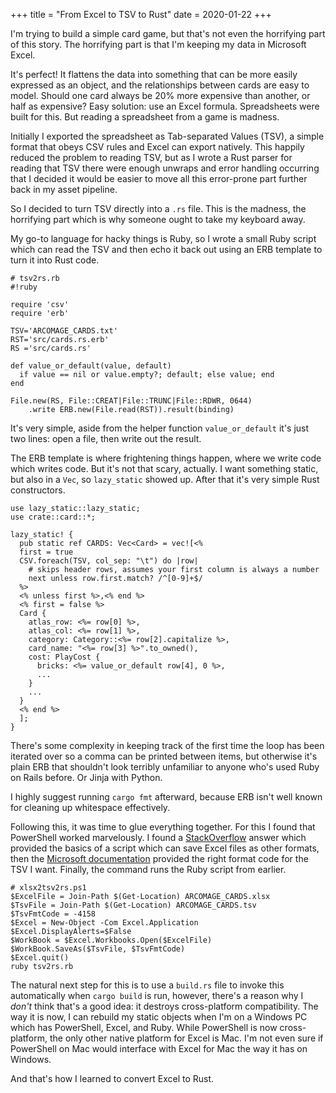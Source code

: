 +++
title = "From Excel to TSV to Rust"
date = 2020-01-22
+++

I'm trying to build a simple card game, but that's not even the horrifying part
of this story. The horrifying part is that I'm keeping my data in Microsoft
Excel.

It's perfect! It flattens the data into something that can be more easily
expressed as an object, and the relationships between cards are easy to model.
Should one card always be 20% more expensive than another, or half as expensive?
Easy solution: use an Excel formula. Spreadsheets were built for this. But
reading a spreadsheet from a game is madness.

Initially I exported the spreadsheet as Tab-separated Values (TSV), a simple
format that obeys CSV rules and Excel can export natively. This happily reduced
the problem to reading TSV, but as I wrote a Rust parser for reading that TSV
there were enough unwraps and error handling occurring that I decided it would
be easier to move all this error-prone part further back in my asset pipeline.

So I decided to turn TSV directly into a `.rs` file. This is the madness, the
horrifying part which is why someone ought to take my keyboard away.

My go-to language for hacky things is Ruby, so I wrote a small Ruby script which
can read the TSV and then echo it back out using an ERB template to turn it into
Rust code.

    # tsv2rs.rb
    #!ruby

    require 'csv'
    require 'erb'

    TSV='ARCOMAGE_CARDS.txt'
    RST='src/cards.rs.erb'
    RS ='src/cards.rs'

    def value_or_default(value, default)
      if value == nil or value.empty?; default; else value; end
    end

    File.new(RS, File::CREAT|File::TRUNC|File::RDWR, 0644)
        .write ERB.new(File.read(RST)).result(binding)

It's very simple, aside from the helper function `value_or_default` it's just
two lines: open a file, then write out the result.

The ERB template is where frightening things happen, where we write code which
writes code. But it's not that scary, actually. I want something static, but
also in a `Vec`, so `lazy_static` showed up. After that it's very simple Rust
constructors.

    use lazy_static::lazy_static;
    use crate::card::*;

    lazy_static! {
      pub static ref CARDS: Vec<Card> = vec![<%
      first = true
      CSV.foreach(TSV, col_sep: "\t") do |row|
        # skips header rows, assumes your first column is always a number
        next unless row.first.match? /^[0-9]+$/
      %>
      <% unless first %>,<% end %>
      <% first = false %>
      Card {
        atlas_row: <%= row[0] %>,
        atlas_col: <%= row[1] %>,
        category: Category::<%= row[2].capitalize %>,
        card_name: "<%= row[3] %>".to_owned(),
        cost: PlayCost {
          bricks: <%= value_or_default row[4], 0 %>,
          ...
        }
        ...
      }
      <% end %>
      ];
    }

There's some complexity in keeping track of the first time the loop has been
iterated over so a comma can be printed between items, but otherwise it's plain
ERB that shouldn't look terribly unfamiliar to anyone who's used Ruby on Rails
before. Or Jinja with Python.

I highly suggest running `cargo fmt` afterward, because ERB isn't well known for
cleaning up whitespace effectively.

Following this, it was time to glue everything together. For this I found that
PowerShell worked marvelously. I found a [StackOverflow][so0] answer which
provided the basics of a script which can save Excel files as other formats,
then the [Microsoft documentation][msft0] provided the right format code for the
TSV I want. Finally, the command runs the Ruby script from earlier.

    # xlsx2tsv2rs.ps1
    $ExcelFile = Join-Path $(Get-Location) ARCOMAGE_CARDS.xlsx
    $TsvFile = Join-Path $(Get-Location) ARCOMAGE_CARDS.tsv
    $TsvFmtCode = -4158
    $Excel = New-Object -Com Excel.Application
    $Excel.DisplayAlerts=$False
    $WorkBook = $Excel.Workbooks.Open($ExcelFile)
    $WorkBook.SaveAs($TsvFile, $TsvFmtCode)
    $Excel.quit()
    ruby tsv2rs.rb

The natural next step for this is to use a `build.rs` file to invoke this
automatically when `cargo build` is run, however, there's a reason why I *don't*
think that's a good idea: it destroys cross-platform compatibility. The way it
is now, I can rebuild my static objects when I'm on a Windows PC which has
PowerShell, Excel, and Ruby. While PowerShell is now cross-platform, the only
other native platform for Excel is Mac. I'm not even sure if PowerShell on Mac
would interface with Excel for Mac the way it has on Windows.

And that's how I learned to convert Excel to Rust.

[so0]: https://stackoverflow.com/a/1858234
[msft0]: https://docs.microsoft.com/en-us/office/vba/api/excel.xlfileformat
